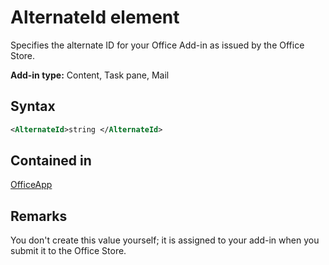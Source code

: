 # AlternateId element

Specifies the alternate ID for your Office Add-in as issued by the Office Store.

**Add-in type:** Content, Task pane, Mail

## Syntax

```XML
<AlternateId>string </AlternateId>
```

## Contained in

[OfficeApp](officeapp.md)

## Remarks

You don't create this value yourself; it is assigned to your add-in when you submit it to the Office Store.

